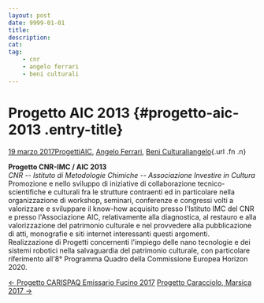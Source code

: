 ```yaml
---
layout: post
date: 9999-01-01
title:
description:
cat:
tag:
    - cnr
    - angelo ferrari
    - beni culturali
---
```

Progetto AIC 2013 {#progetto-aic-2013 .entry-title}
=================

[19 marzo 2017](index9117.html?p=858 "Permalink a Progetto AIC 2013")[Progetti](index0b40.html?cat=9)[AIC](indexfd92.html?tag=aic), [Angelo Ferrari](indexdddd.html?tag=angelo-ferrari), [Beni Culturali](index883e.html?tag=beni-culturali)[angelo](indexcd64.html?author=1 "Vedi tutti gli articoli di angelo"){.url .fn .n}

**Progetto CNR-IMC / AIC 2013**\
*CNR -- Istituto di Metodologie Chimiche -- Associazione Investire in Cultura*\
Promozione e nello sviluppo di iniziative di collaborazione tecnico-scientifiche e culturali fra le strutture contraenti ed in particolare nella organizzazione di workshop, seminari, conferenze e congressi volti a valorizzare e sviluppare il know-how acquisito presso l'Istituto IMC del CNR e presso l'Associazione AIC, relativamente alla diagnostica, al restauro e alla valorizzazione del patrimonio culturale e nel provvedere alla pubblicazione di atti, monografie e siti internet interessanti questi argomenti.\
Realizzazione di Progetti concernenti l'impiego delle nano tecnologie e dei sistemi robotici nella salvaguardia del patrimonio culturale, con particolare riferimento all'8° Programma Quadro della Commissione Europea Horizon 2020.

[← Progetto CARISPAQ Emissario Fucino 2017](index461a.html?p=854) [Progetto Caracciolo, Marsica 2017 →](index5d95.html?p=863)

